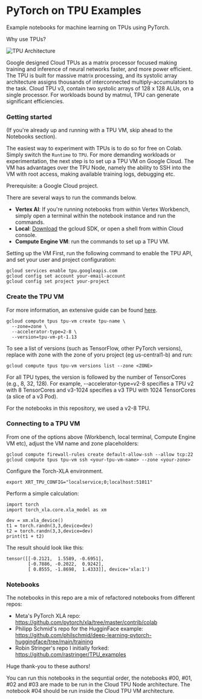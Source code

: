 # PyTorch on TPU Examples
Example notebooks for machine learning on TPUs using PyTorch.

Why use TPUs?

![TPU Architecture](https://cloud.google.com/static/tpu/docs/images/image4_5pfb45w.gif)

Google designed Cloud TPUs as a matrix processor focused making training and inference of neural networks faster, and more power efficient. The TPU is built for massive matrix processing, and its systolic array architecture assigns thousands of interconnected multiply-accumulators to the task. Cloud TPU v3, contain two systolic arrays of 128 x 128 ALUs, on a single processor. For workloads bound by matmul, TPU can generate significant efficiencies.

### Getting started

(If you're already up and running with a TPU VM, skip ahead to the Notebooks section).

The easiest way to experiment with TPUs is to do so for free on Colab. Simply switch the `Runtime` to `TPU`.
For more demanding workloads or experimentation, the next step is to set up a TPU VM on Google Cloud. The VM has advantages over the TPU Node, namely the ability to SSH into the VM with root access, making available training logs, debugging etc.

Prerequisite: a Google Cloud project.

There are several ways to run the commands below. 

* **Vertex AI**: If you're running notebooks from within Vertex Workbench, simply open a terminal within the notebook instance and run the commands.  
* **Local**: [Download](https://cloud.google.com/sdk/docs/install) the gcloud SDK, or open a shell from within Cloud console.
* **Compute Engine VM**: run the commands to set up a TPU VM.

Setting up the VM
First, run the following command to enable the TPU API, and set your user and project configuration:
```
gcloud services enable tpu.googleapis.com
gcloud config set account your-email-account
gcloud config set project your-project
```

### Create the TPU VM

For more information, an extensive guide can be found [here](https://cloud.google.com/tpu/docs/run-calculation-pytorch#create-vm).

```
gcloud compute tpus tpu-vm create tpu-name \
  --zone=zone \
  --accelerator-type=2-8 \
  --version=tpu-vm-pt-1.13
```

To see a list of versions (such as TensorFlow, other PyTorch versions), replace with zone with the zone of yoru project (eg us-central1-b) and run:

```
gcloud compute tpus tpu-vm versions list --zone <ZONE>
```

For all TPU types, the version is followed by the number of TensorCores (e.g., 8, 32, 128). For example, --accelerator-type=v2-8 specifies a TPU v2 with 8 TensorCores and v3-1024 specifies a v3 TPU with 1024 TensorCores (a slice of a v3 Pod).

For the notebooks in this repository, we used a v2-8 TPU.

### Connecting to a TPU VM

From one of the options above (Workbench, local terminal, Compute Engine VM etc), adjust the VM name and zone placeholders:

```
gcloud compute firewall-rules create default-allow-ssh --allow tcp:22
gcloud compute tpus tpu-vm ssh <your-tpu-vm-name> --zone <your-zone>
```

Configure the Torch-XLA environment.

```
export XRT_TPU_CONFIG="localservice;0;localhost:51011"
```

Perform a simple calculation:
```
import torch
import torch_xla.core.xla_model as xm

dev = xm.xla_device()
t1 = torch.randn(3,3,device=dev)
t2 = torch.randn(3,3,device=dev)
print(t1 + t2)
```

The result should look like this:
```
tensor([[-0.2121,  1.5589, -0.6951],
        [-0.7886, -0.2022,  0.9242],
        [ 0.8555, -1.8698,  1.4333]], device='xla:1')
```

### Notebooks

The notebooks in this repo are a mix of refactored notebooks from different repos:
* Meta's PyTorch XLA repo: https://github.com/pytorch/xla/tree/master/contrib/colab
* Philipp Schmid's repo for the HugginFace example: https://github.com/philschmid/deep-learning-pytorch-huggingface/tree/main/training 
* Robin Stringer's repo I initially forked: https://github.com/rastringer/TPU_examples

Huge thank-you to these authors!

You can run this notebooks in the sequntial order, the notebooks #00, #01, #02 and #03 are made to be run in the Cloud TPU Node architecture. The notebook #04 should be run inside the Cloud TPU VM architecture.
